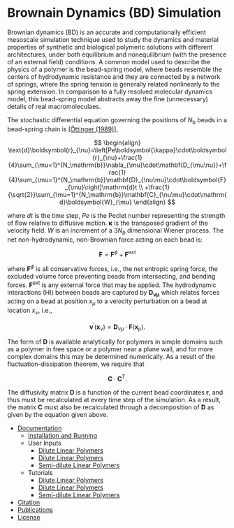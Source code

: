 Brownain Dynamics (BD) Simulation
=================================

Brownian dynamics (BD) is an accurate and computationally efficient mesoscale simulation technique used to study the dynamics and material properties of synthetic and biological polymeric solutions with different architectures, under both equilibrium and nonequilibrium (with the presence of an external field) conditions. A common model used to describe the physics of a polymer is the bead-spring model, where beads resemble the centers of hydrodynamic resistance and they are connected by a network of springs, where the spring tension is generally related nonlinearly to the spring extension. In comparison to a fully resolved molecular dynamics model, this bead-spring model abstracts away the fine (unnecessary) details of real macromoleculaes. 

The stochastic differential equation governing the positions of $N_\mathrm{b}$ beads in a bead-spring chain is [[&Ouml;ttinger (1989)]](http://www.springer.com/us/book/9783540583530),

$$
\begin{align}
\text{d}\boldsymbol{r}_{\nu}=\left[Pe\boldsymbol{\kappa}\cdot\boldsymbol{r}_{\nu}+\frac{1}{4}\sum_{\mu=1}^{N_\mathrm{b}}\nabla_{\mu}\cdot\mathbf{D_{\mu\nu}}+\frac{1}{4}\sum_{\mu=1}^{N_\mathrm{b}}\mathbf{D}_{\nu\mu}\cdot\boldsymbol{F}_{\mu}\right]\mathrm{d}t \\
+\frac{1}{\sqrt{2}}\sum_{\mu=1}^{N_\mathrm{b}}\mathbf{C}_{\nu\mu}\cdot\mathrm{d}\boldsymbol{W}_{\mu}
\end{align}
$$

<!-- $$\text{d}\boldsymbol{r}_{\nu}=\left[Pe\boldsymbol{\kappa}\cdot\boldsymbol{r}_{\nu}+\frac{1}{4}\sum_{\mu=1}^{N_\mathrm{b}}\nabla_{\mu}\cdot\mathbf{D_{\mu\nu}}+\frac{1}{4}\sum_{\mu=1}^{N_\mathrm{b}}\mathbf{D}_{\nu\mu}\cdot\boldsymbol{F}_{\mu}\right]\mathrm{d}t+\frac{1}{\sqrt{2}}\sum_{\mu=1}^{N_\mathrm{b}}\mathbf{C}_{\nu\mu}\cdot\mathrm{d}\boldsymbol{W}_{\mu}$$ -->

where $dt$ is the time step, $Pe$ is the Peclet number representing the strength of flow relative to diffusive motion. 
$\boldsymbol{\kappa}$ is the transposed gradient of the velocity field. $W$ is an increment of a $3N_{b}$ dimensional Wiener process. The net non-hydrodynamic, non-Brownian force acting on each bead is:

$$\boldsymbol{F}=\boldsymbol{F}^{\phi}+\boldsymbol{F}^\mathrm{ext}$$

where $\mathbf{F}^{\phi}$ is all conservative forces, i.e., the net entropic spring force, the excluded volume force preventing beads from intersecting, and bending forces. 
$\boldsymbol{F}^{\text{ext}}$ is any external force that may be applied. 
The hydrodynamic interactions (HI) between beads are captured by $\mathbf{D_{\nu\mu}}$ which relates forces acting on a bead at position $x_{\mu}$ 
to a velocity perturbation on a bead at location $x_{\nu}$, i.e., 

$$\boldsymbol{v}^{\prime}(\boldsymbol{x}_{\nu})=\mathbf{D}_{\nu\mu}\cdot\boldsymbol{F}(\boldsymbol{x}_{\mu}).$$

The form of $\mathbf{D}$ is available analytically for polymers in simple domains such as a polymer in free space or a polymer near a plane wall, and for more complex domains this may be determined numerically. As a result of the fluctuation-dissipation theorem, we require that 

$$\mathbf{C}\cdot\mathbf{C}^\mathrm{T}.$$

The diffusivity matrix $\mathbf{D}$ is a function of the current bead coordinates 
$\boldsymbol{r}$, 
and thus must be recalculated at every time step of the simulation. 
As a result, the matrix $\boldsymbol{C}$ must also be recalculated through a 
decomposition of $\boldsymbol{D}$ as given by the equation given above.

* [Documentation](https://github.com/amir-saadat/BDpack/wiki/Documentation)
  + [Installation and Running](https://github.com/amir-saadat/BDpack/wiki/Installation-and-Running)
  + User Inputs
    - [Dilute Linear Polymers](https://github.com/amir-saadat/BDpack/wiki/User-Inputs-(DiluteLinear))
    - [Dilute Linear Polymers](https://github.com/amir-saadat/BDpack/wiki/User-Inputs-(DiluteComb))
    - [Semi-dilute Linear Polymers](https://github.com/amir-saadat/BDpack/wiki/User-Inputs-(SemidiluteLinear))
  + Tutorials
    - [Dilute Linear Polymers](https://github.com/amir-saadat/BDpack/wiki/Tutorials-(DiluteLinear))
    - [Dilute Linear Polymers](https://github.com/amir-saadat/BDpack/wiki/Tutorials-(DiluteComb))
    - [Semi-dilute Linear Polymers](https://github.com/amir-saadat/BDpack/wiki/Tutorials-(SemidiluteLinear))
* [Citation](https://github.com/amir-saadat/BDpack/wiki/Citation)
* [Publications](https://github.com/amir-saadat/BDpack/wiki/Publications)
* [License](https://github.com/amir-saadat/BDpack/wiki/License)
